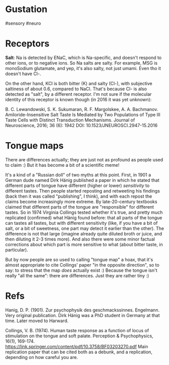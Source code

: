 # Gustation

#sensory #neuro

# Receptors

**Salt**: Na is detected by ENaC, which is Na-specific, and doesn't respond to other ions, or to negative ions. So Na salts are salty. For example, MSG is monoSodium glutamate, and yep, it's also salty, not just umami. Even tho it doesn't have Cl-.

On the other hand, KCl is both bitter (K) and salty (Cl-), with subjective saltiness of about 0.6, compared to NaCl. That's because Cl- is also detected as "salt", by a different receptor. I'm not sure if the molecular identity of this receptor is known though (in 2016 it was yet unknown):

B. C. Lewandowski, S. K. Sukumaran, R. F. Margolskee, A. A. Bachmanov. Amiloride-Insensitive Salt Taste Is Mediated by Two Populations of Type III Taste Cells with Distinct Transduction Mechanisms. Journal of Neuroscience, 2016; 36 (6): 1942 DOI: 10.1523/JNEUROSCI.2947-15.2016

# Tongue maps

There are differences actually; they are just not as profound as people used to claim :) But it has become a bit of a scientific meme!

It's a kind of a "Russian doll" of two myths at this point. First, in 1901 a German dude named Dirk Hänig published a paper in which he stated that different parts of tongue have different (higher or lower) _sensitivity_ to different tastes. Then people started reposting and retweeting his findings (back then it was called "publishing", I think), and with each repost the claims become increasingly more extreme. By late-20-century textbooks claimed that different parts of the tongue are "responsible" for different tastes. So in 1974 Virginia Collings tested whether it's true, and pretty much replicated (confirmed) what Hänig found before: that all parts of the tongue can tastes all tastes, but with different sensitivity (like, if you have a bit of salt, or a bit of sweetness, one part may detect it earlier than the other). The difference is not that large (imagine already quite diluted broth or juice, and then diluting it 2-3 times more). And also there were some minor factual corrections about which part is more sensitive to what (about bitter taste, in particular).

But by now people are so used to calling "tongue map" a hoax, that it's almost appropriate to cite Collings' paper "in the opposite direction", so to say: to stress that the map _does_ actually exist :) Because the tongue isn't really "all the same": there are differences. Just they are rather tiny :)

# Refs

Hanig, D. P. (1901). Zur psychophysik des geschmackssinnes. Engelmann.
Very original publication. Dirk Hänig was a PhD student in Germany at that time. Later moved to Harward.

Collings, V. B. (1974). Human taste response as a function of locus of stimulation on the tongue and soft palate. Perception & Psychophysics, 16(1), 169-174.
https://link.springer.com/content/pdf/10.3758/BF03203270.pdf
Main replication paper that can be cited both as a debunk, and a replication, depending on how careful you are.